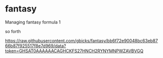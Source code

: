 # fantasy
Managing fantasy formula 1

so forth

https://raw.githubusercontent.com/gbicks/fantasy/bb6f72e90048bc63eb8766b87f925517f8e7d969/data?token=GHSAT0AAAAAACAGHCKFS27HNCH2RYNYMNPWZAVBVGQ